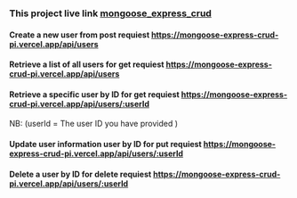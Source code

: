 ### This project live link [mongoose_express_crud](https://mongoose-express-crud-pi.vercel.app/)

#### Create a new user from post requiest https://mongoose-express-crud-pi.vercel.app/api/users

#### Retrieve a list of all users for get requiest https://mongoose-express-crud-pi.vercel.app/api/users

#### Retrieve a specific user by ID for get requiest https://mongoose-express-crud-pi.vercel.app/api/users/:userId

NB: (userId = The user ID you have provided )

#### Update user information user by ID for put requiest https://mongoose-express-crud-pi.vercel.app/api/users/:userId

#### Delete a user by ID for delete requiest https://mongoose-express-crud-pi.vercel.app/api/users/:userId
